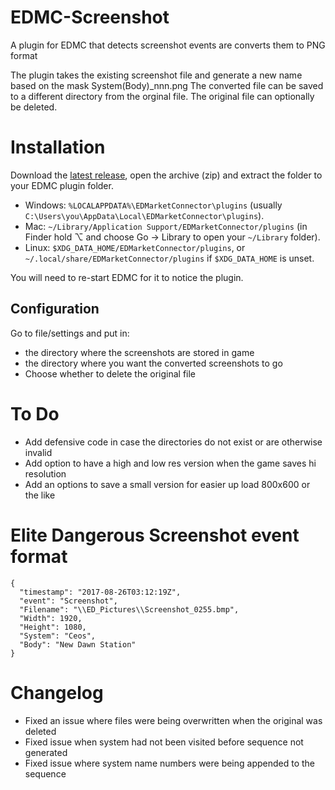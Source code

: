 # EDMC-Screenshot
A plugin for EDMC that detects screenshot events are converts them to PNG format

The plugin takes the existing screenshot file and generate a new name based on the mask System(Body)_nnn.png
The converted file can be saved to a different directory from the orginal file. The original file can optionally be deleted. 


# Installation
Download the [latest release](https://github.com/NoFoolLikeOne/EDMC-Screenshot/archive/1.5.zip), open the archive (zip) and extract the folder to your EDMC plugin folder.

* Windows: `%LOCALAPPDATA%\EDMarketConnector\plugins` (usually `C:\Users\you\AppData\Local\EDMarketConnector\plugins`).
* Mac: `~/Library/Application Support/EDMarketConnector/plugins` (in Finder hold ⌥ and choose Go &rarr; Library to open your `~/Library` folder).
* Linux: `$XDG_DATA_HOME/EDMarketConnector/plugins`, or `~/.local/share/EDMarketConnector/plugins` if `$XDG_DATA_HOME` is unset.

You will need to re-start EDMC for it to notice the plugin.

## Configuration
Go to file/settings and put in: 
* the directory where the screenshots are stored in game
* the directory where you want the converted screenshots to go
* Choose whether to delete the original file

# To Do
* Add defensive code in case the directories do not exist or are otherwise invalid
* Add option to have a high and low res version when the game saves hi resolution
* Add an options to save a small version for easier up load 800x600 or the like 


# Elite Dangerous Screenshot event format

``` Event format
{
  "timestamp": "2017-08-26T03:12:19Z",
  "event": "Screenshot",
  "Filename": "\\ED_Pictures\\Screenshot_0255.bmp",
  "Width": 1920,
  "Height": 1080,
  "System": "Ceos",
  "Body": "New Dawn Station"
}
```
# Changelog

* Fixed an issue where files were being overwritten when the original was deleted
* Fixed issue when system had not been visited before sequence not generated
* Fixed issue where system name numbers were being appended to the sequence
